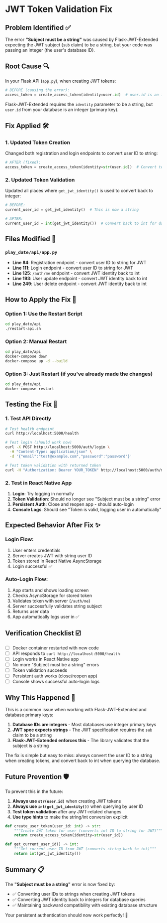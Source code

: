 # JWT Token Validation Fix

## Problem Identified ✅

The error **"Subject must be a string"** was caused by Flask-JWT-Extended expecting the JWT subject (`sub` claim) to be a string, but your code was passing an integer (the user's database ID).

## Root Cause 🔍

In your Flask API (`app.py`), when creating JWT tokens:

```python
# BEFORE (causing the error):
access_token = create_access_token(identity=user.id)  # user.id is an integer
```

Flask-JWT-Extended requires the `identity` parameter to be a string, but `user.id` from your database is an integer (primary key).

## Fix Applied 🛠️

### 1. Updated Token Creation
Changed both registration and login endpoints to convert user ID to string:

```python
# AFTER (fixed):
access_token = create_access_token(identity=str(user.id))  # Convert to string
```

### 2. Updated Token Validation
Updated all places where `get_jwt_identity()` is used to convert back to integer:

```python
# BEFORE:
current_user_id = get_jwt_identity()  # This is now a string

# AFTER:
current_user_id = int(get_jwt_identity())  # Convert back to int for database queries
```

## Files Modified 📝

### `play_date/api/app.py`
- **Line 84**: Registration endpoint - convert user ID to string for JWT
- **Line 111**: Login endpoint - convert user ID to string for JWT  
- **Line 125**: `/auth/me` endpoint - convert JWT identity back to int
- **Line 193**: User update endpoint - convert JWT identity back to int
- **Line 249**: User delete endpoint - convert JWT identity back to int

## How to Apply the Fix 🚀

### Option 1: Use the Restart Script
```bash
cd play_date/api
./restart-api.sh
```

### Option 2: Manual Restart
```bash
cd play_date/api
docker-compose down
docker-compose up -d --build
```

### Option 3: Just Restart (if you've already made the changes)
```bash
cd play_date/api
docker-compose restart
```

## Testing the Fix 🧪

### 1. Test API Directly
```bash
# Test health endpoint
curl http://localhost:5000/health

# Test login (should work now)
curl -X POST http://localhost:5000/auth/login \
  -H "Content-Type: application/json" \
  -d '{"email":"test@example.com","password":"password"}'

# Test token validation with returned token
curl -H "Authorization: Bearer YOUR_TOKEN" http://localhost:5000/auth/me
```

### 2. Test in React Native App
1. **Login**: Try logging in normally
2. **Token Validation**: Should no longer see "Subject must be a string" error
3. **Persistent Auth**: Close and reopen app - should auto-login
4. **Console Logs**: Should see "Token is valid, logging user in automatically"

## Expected Behavior After Fix ✨

### Login Flow:
1. User enters credentials
2. Server creates JWT with string user ID
3. Token stored in React Native AsyncStorage
4. Login successful ✅

### Auto-Login Flow:
1. App starts and shows loading screen
2. Checks AsyncStorage for stored token
3. Validates token with server (`/auth/me`)
4. Server successfully validates string subject
5. Returns user data
6. App automatically logs user in ✅

## Verification Checklist ☑️

- [ ] Docker container restarted with new code
- [ ] API responds to `curl http://localhost:5000/health`
- [ ] Login works in React Native app
- [ ] No more "Subject must be a string" errors
- [ ] Token validation succeeds
- [ ] Persistent auth works (close/reopen app)
- [ ] Console shows successful auto-login logs

## Why This Happened 🤔

This is a common issue when working with Flask-JWT-Extended and database primary keys:

1. **Database IDs are integers** - Most databases use integer primary keys
2. **JWT spec expects strings** - The JWT specification requires the `sub` claim to be a string
3. **Flask-JWT-Extended enforces this** - The library validates that the subject is a string

The fix is simple but easy to miss: always convert the user ID to a string when creating tokens, and convert back to int when querying the database.

## Future Prevention 🛡️

To prevent this in the future:

1. **Always use `str(user.id)`** when creating JWT tokens
2. **Always use `int(get_jwt_identity())`** when querying by user ID
3. **Test token validation** after any JWT-related changes
4. **Use type hints** to make the string/int conversion explicit

```python
def create_user_token(user_id: int) -> str:
    """Create JWT token for user (converts int ID to string for JWT)"""
    return create_access_token(identity=str(user_id))

def get_current_user_id() -> int:
    """Get current user ID from JWT (converts string back to int)"""
    return int(get_jwt_identity())
```

## Summary 📋

The **"Subject must be a string"** error is now fixed by:
- ✅ Converting user IDs to strings when creating JWT tokens
- ✅ Converting JWT identity back to integers for database queries
- ✅ Maintaining backward compatibility with existing database structure

Your persistent authentication should now work perfectly! 🎉

